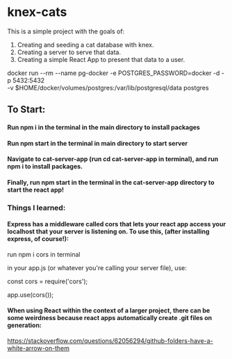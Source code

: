 # knex-cats
This is a simple project with the goals of:
1. Creating and seeding a cat database with knex.
2. Creating a server to serve that data.
3. Creating a simple React App to present that data to a user.


docker run --rm --name pg-docker -e POSTGRES_PASSWORD=docker -d -p 5432:5432 \
-v $HOME/docker/volumes/postgres:/var/lib/postgresql/data postgres

## To Start:
#### Run npm i in the terminal in the main directory to install packages
#### Run npm start in the terminal in main directory to start server
#### Navigate to cat-server-app (run cd cat-server-app in terminal), and run npm i to install packages.
#### Finally, run npm start in the terminal in the cat-server-app directory to start the react app!

### Things I learned:
#### Express has a middleware called cors that lets your react app access your localhost that your server is listening on. To use this, (after installing express, of course!):

run npm i cors in terminal

in your app.js (or whatever you're calling your server file), use:

const cors = require('cors');

app.use(cors());

#### When using React within the context of a larger project, there can be some weirdness because react apps automatically create .git files on generation:
https://stackoverflow.com/questions/62056294/github-folders-have-a-white-arrow-on-them
